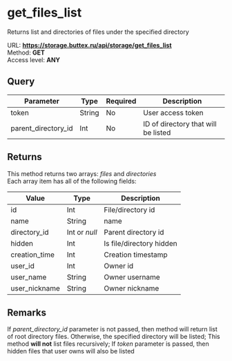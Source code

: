 # get_files_list
Returns list and directories of files under the specified directory

URL: **https://storage.buttex.ru/api/storage/get_files_list** \
Method: **GET** \
Access level: **ANY**

## Query
| Parameter           | Type   | Required | Description                          |
|---------------------|--------|----------|--------------------------------------|
| token               | String | No       | User access token                    |
| parent_directory_id | Int    | No       | ID of directory that will be listed  |

## Returns
This method returns two arrays: *files* and *directories* \
Each array item has all of the following fields: 

| Value         | Type          | Description              |
|---------------|---------------|--------------------------| 
| id            | Int           | File/directory id        |
| name          | String        | name                     |
| directory_id  | Int or *null* | Parent directory id      |
| hidden        | Int           | Is file/directory hidden |
| creation_time | Int           | Creation timestamp       |
| user_id       | Int           | Owner id                 |
| user_name     | String        | Owner username           |
| user_nickname | String        | Owner nickname           |

## Remarks
If *parent_directory_id* parameter is not passed, then method will return
list of root directory files. Otherwise, the specified directory will be listed;
This method **will not** list files recursively;
If *token* parameter is passed, then hidden files that user owns will also be listed